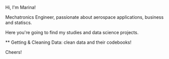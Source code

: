 Hi, I'm Marina!

Mechatronics Engineer, passionate about aerospace applications, business and statiscs.

Here you're going to find my studies and data science projects.

** Getting & Cleaning Data: clean data and their codebooks!




Cheers!
